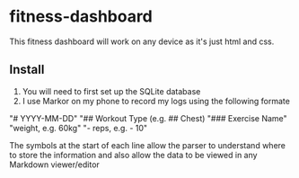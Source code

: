 # fitness-dashboard

This fitness dashboard will work on any device as it's just html and css.

## Install
1. You will need to first set up the SQLite database
2. I use Markor on my phone to record my logs using the following formate

"# YYYY-MM-DD"
"## Workout Type (e.g. ## Chest)
"### Exercise Name"
"weight, e.g. 60kg"
"- reps, e.g. -  10"

The symbols at the start of each line allow the parser to understand where to store the information and also allow the data to be viewed in any Markdown viewer/editor


